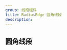 ```yaml
---
group: 线段组件
title: RadiusEdge 圆角线段
description:
---
```


## 圆角线段

<code src="./demos/index.tsx"></code>
